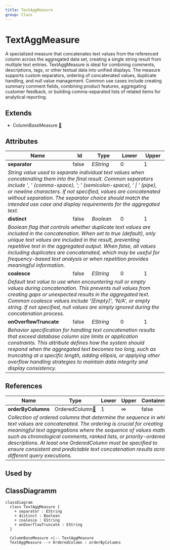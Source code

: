 ```yaml
---
title: TextAggMeasure
group: Class
---
```


# TextAggMeasure<a name="class-textaggmeasure"></a>

A specialized measure that concatenates text values from the referenced column across the aggregated data set, creating a single string result from multiple text entries. TextAggMeasure is ideal for combining comments, descriptions, tags, or other textual data into unified displays. The measure supports custom separators, ordering of concatenated values, duplicate handling, and null value management. Common use cases include creating summary comment fields, combining product features, aggregating customer feedback, or building comma-separated lists of related items for analytical reporting.
## Extends
- ColumnBaseMeasure [🔗](./class-ColumnBaseMeasure)
## Attributes

<table>
  <thead>
    <tr>
      <th>Name</th>
      <th>Id</th>
      <th>Type</th>
      <th>Lower</th>
      <th>Upper</th>
    </tr>
  </thead>
  <tbody>
    <tr>
      <td><strong>separator</strong></td>
      <td>false</td>
      <td><em>EString</em></td>
      <td>0</td>
      <td>1</td>
    </tr>
    <tr>
      <td colspan="5"><em>String value used to separate individual text values when concatenating them into the final result. Common separators include ', ' (comma-space), '; ' (semicolon-space), ' | ' (pipe), or newline characters. If not specified, values are concatenated without separation. The separator choice should match the intended use case and display requirements for the aggregated text.</em></td>
    </tr>
    <tr>
      <td><strong>distinct</strong></td>
      <td>false</td>
      <td><em>Boolean</em></td>
      <td>0</td>
      <td>1</td>
    </tr>
    <tr>
      <td colspan="5"><em>Boolean flag that controls whether duplicate text values are included in the concatenation. When set to true (default), only unique text values are included in the result, preventing repetitive text in the aggregated output. When false, all values including duplicates are concatenated, which may be useful for frequency-based text analysis or when repetition provides meaningful information.</em></td>
    </tr>
    <tr>
      <td><strong>coalesce</strong></td>
      <td>false</td>
      <td><em>EString</em></td>
      <td>0</td>
      <td>1</td>
    </tr>
    <tr>
      <td colspan="5"><em>Default text value to use when encountering null or empty values during concatenation. This prevents null values from creating gaps or unexpected results in the aggregated text. Common coalesce values include '[Empty]', 'N/A', or empty string. If not specified, null values are simply ignored during the concatenation process.</em></td>
    </tr>
    <tr>
      <td><strong>onOverflowTruncate</strong></td>
      <td>false</td>
      <td><em>EString</em></td>
      <td>0</td>
      <td>1</td>
    </tr>
    <tr>
      <td colspan="5"><em>Behavior specification for handling text concatenation results that exceed database column size limits or application constraints. This attribute defines how the system should respond when the aggregated text becomes too long, such as truncating at a specific length, adding ellipsis, or applying other overflow handling strategies to maintain data integrity and display consistency.</em></td>
    </tr>
  </tbody>
</table>

## References

<table>
  <thead>
    <tr>
      <th>Name</th>
      <th>Type</th>
      <th>Lower</th>
      <th>Upper</th>
      <th>Containment</th>
    </tr>
  </thead>
  <tbody>
    <tr>
      <td><strong>orderByColumns</strong></td>
      <td>OrderedColumn<a href="./class-OrderedColumn">🔗</a></td>
      <td>1</td>
      <td>&infin;</td>
      <td>false</td>
    </tr>
    <tr>
      <td colspan="5"><em>Collection of ordered columns that determine the sequence in which text values are concatenated. The ordering is crucial for creating meaningful text aggregations where the sequence of values matters, such as chronological comments, ranked lists, or priority-ordered descriptions. At least one OrderedColumn must be specified to ensure consistent and predictable text concatenation results across different query executions.</em></td>
    </tr>
  </tbody>
</table>



## Used by


## ClassDiagramm

```mermaid
classDiagram
  class TextAggMeasure {
    + separator : EString
    + distinct : Boolean
    + coalesce : EString
    + onOverflowTruncate : EString
  }

  ColumnBaseMeasure <|-- TextAggMeasure
  TextAggMeasure --> OrderedColumn : orderByColumns

```
